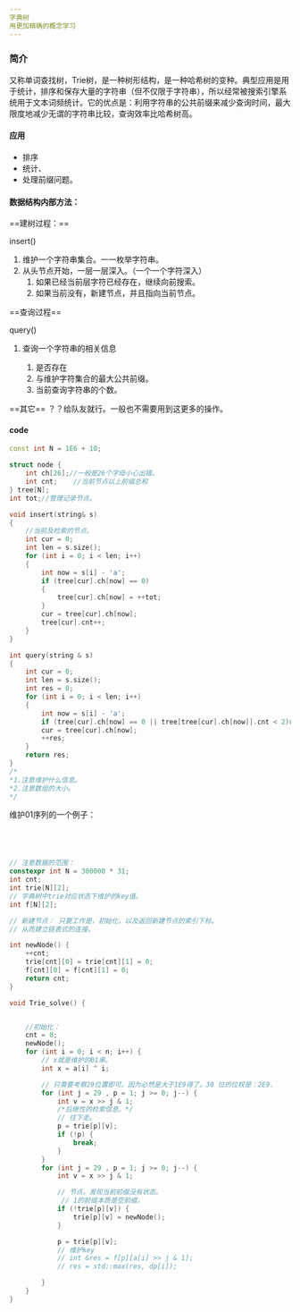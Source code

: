 ```yaml
---
字典树
用更加精确的概念学习
---
```




### 简介

又称单词查找树，Trie树，是一种树形结构，是一种哈希树的变种。典型应用是用于统计，排序和保存大量的字符串（但不仅限于字符串），所以经常被搜索引擎系统用于文本词频统计。它的优点是：利用字符串的公共前缀来减少查询时间，最大限度地减少无谓的字符串比较，查询效率比哈希树高。

#### 应用

- 排序
- 统计、
- 处理前缀问题。

#### 数据结构内部方法：

==建树过程：==

insert()

1. 维护一个字符串集合。一一枚举字符串。
2. 从头节点开始，一层一层深入。（一个一个字符深入）
   1. 如果已经当前层字符已经存在，继续向前搜索。
   2. 如果当前没有，新建节点，并且指向当前节点。

==查询过程==

query()

1. 查询一个字符串的相关信息

   1. 是否存在
   2. 与维护字符集合的最大公共前缀。
   3. 当前查询字符串的个数。

==其它==
？？给队友就行。一般也不需要用到这更多的操作。

#### code

```cpp
const int N = 1E6 + 10;

struct node {
    int ch[26];//一般是26个字母小心出错。
    int cnt;    //当前节点以上前缀总和
} tree[N];
int tot;//管理记录节点。

void insert(string& s)
{
    //当前及检索的节点。
    int cur = 0;
    int len = s.size();
    for (int i = 0; i < len; i++)
    {
        int now = s[i] - 'a';
        if (tree[cur].ch[now] == 0)
        {
            tree[cur].ch[now] = ++tot;
        }
        cur = tree[cur].ch[now];
        tree[cur].cnt++;
    }
}

int query(string & s)
{
    int cur = 0;
    int len = s.size();
    int res = 0;
    for (int i = 0; i < len; i++)
    {
        int now = s[i] - 'a';
        if (tree[cur].ch[now] == 0 || tree[tree[cur].ch[now]].cnt < 2)return res;
        cur = tree[cur].ch[now];
        ++res;
    }
    return res;
}
/*
*1.注意维护什么信息。
*2.注意数组的大小。
*/
```



维护01序列的一个例子：

```cpp




// 注意数据的范围：
constexpr int N = 300000 * 31;
int cnt;
int trie[N][2];
// 字典树中trie对应状态下维护的key值。
int f[N][2];

// 新建节点： 只要工作是，初始化，以及返回新建节点的索引下标。
// 从而建立链表式的连接。

int newNode() {
	++cnt;
	trie[cnt][0] = trie[cnt][1] = 0;
	f[cnt][0] = f[cnt][1] = 0;
	return cnt;
}

void Trie_solve() {


	//初始化：
	cnt = 0;
	newNode();
	for (int i = 0; i < n; i++) {
		// x就是维护的01串。
		int x = a[i] ^ i;

		// 只需要考察29位置即可。因为必然是大于1E9得了。30 位的位权是：2E9.
		for (int j = 29 , p = 1; j >= 0; j--) {
			int v = x >> j & 1;
			/*后继性的检索信息。*/
			// 往下走。
			p = trie[p][v];
			if (!p) {
				break;
			}
		}
		for (int j = 29 , p = 1; j >= 0; j--) {
			int v = x >> j & 1;

			// 节点。发现当前前缀没有状态。
             // 1的前缀本质是空前缀。
			if (!trie[p][v]) {
				trie[p][v] = newNode();
			}

			p = trie[p][v];
			// 维护key
			// int &res = f[p][a[i] >> j & 1];
			// res = std::max(res, dp[i]);

		}
	}
}
```



   

